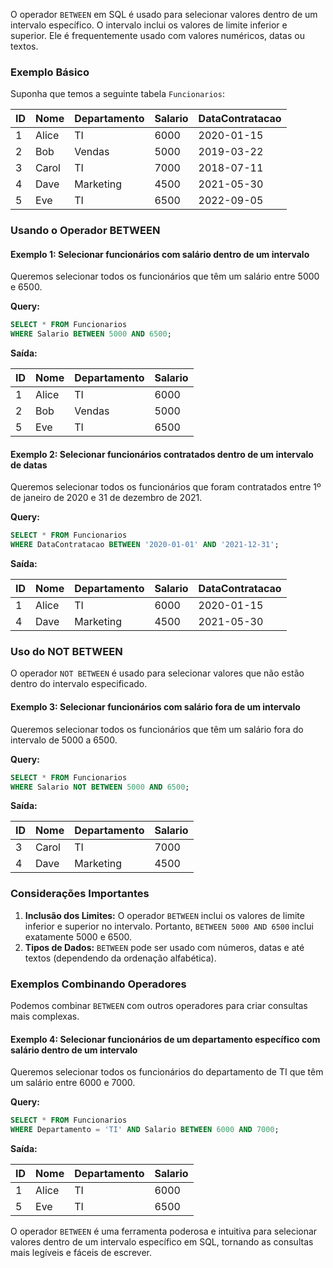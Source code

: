 O operador `BETWEEN` em SQL é usado para selecionar valores dentro de um intervalo específico. O intervalo inclui os valores de limite inferior e superior. Ele é frequentemente usado com valores numéricos, datas ou textos.

### Exemplo Básico

Suponha que temos a seguinte tabela `Funcionarios`:

| ID | Nome     | Departamento | Salario | DataContratacao |
|----|----------|--------------|---------|-----------------|
| 1  | Alice    | TI           | 6000    | 2020-01-15      |
| 2  | Bob      | Vendas       | 5000    | 2019-03-22      |
| 3  | Carol    | TI           | 7000    | 2018-07-11      |
| 4  | Dave     | Marketing    | 4500    | 2021-05-30      |
| 5  | Eve      | TI           | 6500    | 2022-09-05      |

### Usando o Operador BETWEEN

#### Exemplo 1: Selecionar funcionários com salário dentro de um intervalo

Queremos selecionar todos os funcionários que têm um salário entre 5000 e 6500.

**Query:**

```sql
SELECT * FROM Funcionarios
WHERE Salario BETWEEN 5000 AND 6500;
```

**Saída:**

| ID | Nome  | Departamento | Salario |
|----|-------|--------------|---------|
| 1  | Alice | TI           | 6000    |
| 2  | Bob   | Vendas       | 5000    |
| 5  | Eve   | TI           | 6500    |

#### Exemplo 2: Selecionar funcionários contratados dentro de um intervalo de datas

Queremos selecionar todos os funcionários que foram contratados entre 1º de janeiro de 2020 e 31 de dezembro de 2021.

**Query:**

```sql
SELECT * FROM Funcionarios
WHERE DataContratacao BETWEEN '2020-01-01' AND '2021-12-31';
```

**Saída:**

| ID | Nome  | Departamento | Salario | DataContratacao |
|----|-------|--------------|---------|-----------------|
| 1  | Alice | TI           | 6000    | 2020-01-15      |
| 4  | Dave  | Marketing    | 4500    | 2021-05-30      |

### Uso do NOT BETWEEN

O operador `NOT BETWEEN` é usado para selecionar valores que não estão dentro do intervalo especificado.

#### Exemplo 3: Selecionar funcionários com salário fora de um intervalo

Queremos selecionar todos os funcionários que têm um salário fora do intervalo de 5000 a 6500.

**Query:**

```sql
SELECT * FROM Funcionarios
WHERE Salario NOT BETWEEN 5000 AND 6500;
```

**Saída:**

| ID | Nome  | Departamento | Salario |
|----|-------|--------------|---------|
| 3  | Carol | TI           | 7000    |
| 4  | Dave  | Marketing    | 4500    |

### Considerações Importantes

1. **Inclusão dos Limites:** O operador `BETWEEN` inclui os valores de limite inferior e superior no intervalo. Portanto, `BETWEEN 5000 AND 6500` inclui exatamente 5000 e 6500.
2. **Tipos de Dados:** `BETWEEN` pode ser usado com números, datas e até textos (dependendo da ordenação alfabética).

### Exemplos Combinando Operadores

Podemos combinar `BETWEEN` com outros operadores para criar consultas mais complexas.

#### Exemplo 4: Selecionar funcionários de um departamento específico com salário dentro de um intervalo

Queremos selecionar todos os funcionários do departamento de TI que têm um salário entre 6000 e 7000.

**Query:**

```sql
SELECT * FROM Funcionarios
WHERE Departamento = 'TI' AND Salario BETWEEN 6000 AND 7000;
```

**Saída:**

| ID | Nome  | Departamento | Salario |
|----|-------|--------------|---------|
| 1  | Alice | TI           | 6000    |
| 5  | Eve   | TI           | 6500    |

O operador `BETWEEN` é uma ferramenta poderosa e intuitiva para selecionar valores dentro de um intervalo específico em SQL, tornando as consultas mais legíveis e fáceis de escrever.